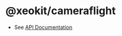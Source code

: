 # @xeokit/cameraflight

* See [API Documentation](https://xeokit.github.io/sdk/docs/modules/_xeokit_cameraflight.html)

